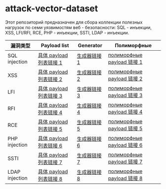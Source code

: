 # attack-vector-dataset

Этот репозиторий предназначен для сбора коллекции полезных нагрузок по семи уязвимостям веб - безопасности: SQL - инъекции, XSS, LFI/RFI, RCE, PHP - инъекции, SSTI, LDAP - инъекции.

| 漏洞类型           | Payload list           | Generator    | Полиморфные                   |
| -------------- | ---------------------- | ------------ | ----------------------------- |
| SQL injection  | [具体 payload 列表链接 1](#) | [生成器链接 1](#) | [полиморфные payload 链接 1](#) |
| XSS            | [具体 payload 列表链接 2](#) | [生成器链接 2](#) | [полиморфные payload 链接 2](#) |
| LFI            | [具体 payload 列表链接 3](#) | [生成器链接 3](#) | [полиморфные payload 链接 3](#) |
| RFI            | [具体 payload 列表链接 4](#) | [生成器链接 4](#) | [полиморфные payload 链接 4](#) |
| RCE            | [具体 payload 列表链接 5](#) | [生成器链接 5](#) | [полиморфные payload 链接 5](#) |
| PHP injection  | [具体 payload 列表链接 6](#) | [生成器链接 6](#) | [полиморфные payload 链接 6](#) |
| SSTI           | [具体 payload 列表链接 7](#) | [生成器链接 7](#) | [полиморфные payload 链接 7](#) |
| LDAP injection | [具体 payload 列表链接 8](#) | [生成器链接 8](#) | [полиморфные payload 链接 8](#) |
